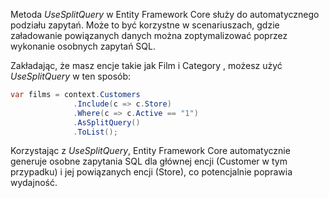 Metoda _UseSplitQuery_ w Entity Framework Core służy do automatycznego podziału zapytań. Może to być korzystne w scenariuszach, gdzie załadowanie powiązanych danych można zoptymalizować poprzez wykonanie osobnych zapytań SQL.

Zakładając, że masz encje takie jak Film i Category , możesz użyć _UseSplitQuery_ w ten sposób:

~~~ csharp
var films = context.Customers
			  .Include(c => c.Store)
			  .Where(c => c.Active == "1")
			  .AsSplitQuery()
			  .ToList();	
~~~

Korzystając z _UseSplitQuery_, Entity Framework Core automatycznie generuje osobne zapytania SQL dla głównej encji (Customer w tym przypadku) i jej powiązanych encji (Store), co potencjalnie poprawia wydajność.
